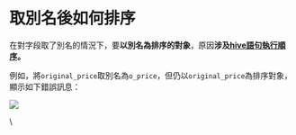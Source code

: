 # 取別名後如何排序

在對字段取了別名的情況下，要**以別名為排序的對象**，原因**涉及**[**hive語句執行順序**](../6.-zui-chang-jian-de-fen-xi-wen-ti-hui-zong-yu-fen-zu/hive-yu-ju-de-zhi-hang-shun-xu.md)**。**

例如，將`original_price`取別名為`o_price`，但仍以`original_price`為排序對象，顯示如下錯誤訊息：

![](https://tva1.sinaimg.cn/large/008eGmZEgy1gpepcp5kcuj31c60fmjtw.jpg)

\
